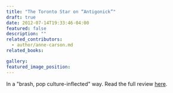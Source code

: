 ```yaml
---
title: "The Toronto Star on “Antigonick”"
draft: true
date: 2012-07-14T19:33:46-04:00
featured: false
description: ""
related_contributors:
  - author/anne-carson.md
related_books:

gallery:
featured_image_position: 
---
```


In a "brash, pop culture-inflected" way. Read the full review [here](http://www.thestar.com/news/books/article/1224427--personals-by-ian-williams-and-antigonick-by-sophokles-mini-reviews). 

